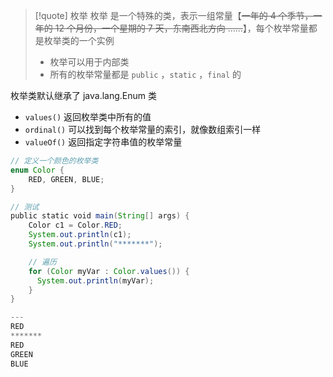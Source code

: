 
>[!quote] 枚举
>枚举 是一个特殊的类，表示一组常量【~~一年的 4 个季节，一年的 12 个月份，一个星期的 7 天，东南西北方向 ……~~】，每个枚举常量都是枚举类的一个实例
>
>- 枚举可以用于内部类
>- 所有的枚举常量都是 `public` ，`static` ，`final` 的

枚举类默认继承了 java.lang.Enum 类

- `values()` 返回枚举类中所有的值
- `ordinal()` 可以找到每个枚举常量的索引，就像数组索引一样
- `valueOf()` 返回指定字符串值的枚举常量

```java
// 定义一个颜色的枚举类
enum Color { 
    RED, GREEN, BLUE; 
} 

// 测试
public static void main(String[] args) {  
	Color c1 = Color.RED;  
	System.out.println(c1);  
	System.out.println("*******");  

	// 遍历
    for (Color myVar : Color.values()) {
      System.out.println(myVar);
    }
}  

---
RED
*******
RED
GREEN
BLUE
```

















